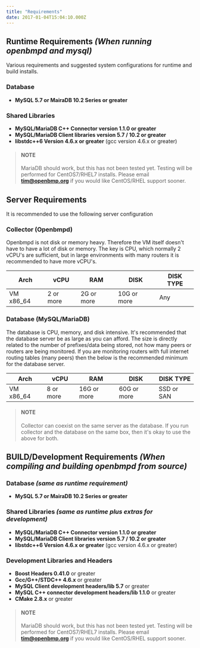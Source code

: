 ```yaml
---
title: "Requirements"
date: 2017-01-04T15:04:10.000Z
---
```


Runtime Requirements *(When running openbmpd and mysql)*
---------------------------------------------------------

<!--more-->

Various requirements and suggested system configurations for runtime and build installs. 

### Database

* **MySQL 5.7 or MairaDB 10.2 Series or greater**

### Shared Libraries
* **MySQL/MariaDB C++ Connector version 1.1.0 or greater** 
* **MySQL/MariaDB Client libraries version 5.7 / 10.2 or greater**
* **libstdc++6 Version 4.6.x or greater**  (gcc version 4.6.x or greater)

> #### NOTE
> MariaDB should work, but this has not been tested yet.  Testing will be performed for CentOS7/RHEL7 installs.
>Please email **tim@openbmp.org** if you would like CentOS/RHEL support sooner.  

Server Requirements
-------------------
It is recommended to use the following server configuration


### Collector (Openbmpd) 
Openbmpd is not disk or memory heavy.  Therefore the VM itself doesn't have to have a lot of disk or memory.  The key is CPU, which normally 2 vCPU's are sufficient, but in large environments with many routers it is recommended to have more vCPU's. 

| Arch      | vCPU      | RAM        | DISK        | DISK TYPE |
| --------- | --------- | ---------- | ----------- | ----------| 
| VM x86_64 | 2 or more | 2G or more | 10G or more | Any       |

### Database (MySQL/MariaDB)
The database is CPU, memory, and disk intensive. It's recommended that the database server be as large as you can afford.  The size is directly related to the number of prefixes/data being stored, not how many peers or routers are being monitored. If you are monitoring routers with full internet routing tables (many peers) then the below is the recommended minimum for the database server. 

| Arch      | vCPU      | RAM         | DISK        | DISK TYPE  |
| --------- | --------- | ----------- | ----------- | -----------| 
| VM x86_64 | 8 or more | 16G or more | 60G or more | SSD or SAN |


> #### NOTE
> Collector can coexist on the same server as the database.  If you run collector and the database on the same box, then it's okay to use the above for both.  



BUILD/Development Requirements *(When compiling and building openbmpd from source)*
------------------------------------------------------------------------------------

### Database *(same as runtime requirement)*
* **MySQL 5.7 or MairaDB 10.2 Series or greater**

### Shared Libraries *(same as runtime plus extras for development)*
* **MySQL/MariaDB C++ Connector version 1.1.0 or greater** 
* **MySQL/MariaDB Client libraries version 5.7 / 10.2 or greater**
* **libstdc++6 Version 4.6.x or greater**  (gcc version 4.6.x or greater)

### Development Libraries and Headers
* **Boost Headers 0.41.0** or greater
* **Gcc/G++/STDC++ 4.6.x** or greater
* **MySQL Client development headers/lib 5.7** or greater
* **MySQL C++ connector development headers/lib 1.1.0** or greater
* **CMake 2.8.x** or greater

> #### NOTE
> MariaDB should work, but this has not been tested yet.  Testing will be performed for CentOS7/RHEL7 installs.
> Please email **tim@openbmp.org** if you would like CentOS/RHEL support sooner.  

